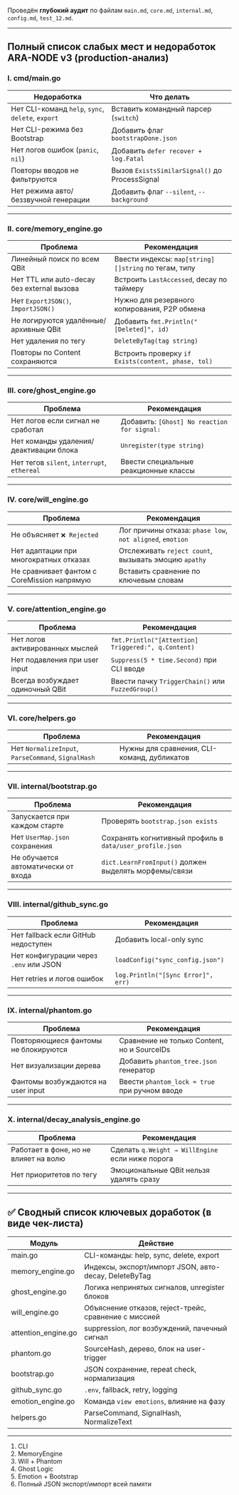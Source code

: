 Проведён **глубокий аудит** по файлам `main.md`, `core.md`, `internal.md`, `config.md`, `test_12.md`.

---

## **Полный список слабых мест и недоработок ARA-NODE v3 (production-анализ)**

### **I. cmd/main.go**

| Недоработка                                       | Что делать                                     |
| ------------------------------------------------- | ---------------------------------------------- |
| Нет CLI-команд `help`, `sync`, `delete`, `export` | Вставить командный парсер (`switch`)           |
| Нет CLI-режима без Bootstrap                      | Добавить флаг `bootstrapDone.json`             |
| Нет логов ошибок (`panic`, `nil`)                 | Добавить `defer recover + log.Fatal`           |
| Повторы вводов не фильтруются                     | Вызов `ExistsSimilarSignal()` до ProcessSignal |
| Нет режима авто/беззвучной генерации              | Добавить флаг `--silent`, `--background`       |

---

### **II. core/memory\_engine.go**

| Проблема                                   | Рекомендация                                         |
| ------------------------------------------ | ---------------------------------------------------- |
| Линейный поиск по всем QBit                | Ввести индексы: `map[string][]string` по тегам, типу |
| Нет TTL или auto-decay без external вызова | Встроить `LastAccessed`, decay по таймеру            |
| Нет `ExportJSON()`, `ImportJSON()`         | Нужно для резервного копирования, P2P обмена         |
| Не логируются удалённые/архивные QBit      | Добавить `fmt.Println("[Deleted]", id)`              |
| Нет удаления по тегу                       | `DeleteByTag(tag string)`                            |
| Повторы по Content сохраняются             | Встроить проверку `if Exists(content, phase, tol)`   |

---

### **III. core/ghost\_engine.go**

| Проблема                                    | Рекомендация                                |
| ------------------------------------------- | ------------------------------------------- |
| Нет логов если сигнал не сработал           | Добавить: `[Ghost] No reaction for signal:` |
| Нет команды удаления/деактивации блока      | `Unregister(type string)`                   |
| Нет тегов `silent`, `interrupt`, `ethereal` | Ввести специальные реакционные классы       |

---

### **IV. core/will\_engine.go**

| Проблема                                    | Рекомендация                                              |
| ------------------------------------------- | --------------------------------------------------------- |
| Не объясняет `❌ Rejected`                   | Лог причины отказа: `phase low`, `not aligned`, `emotion` |
| Нет адаптации при многократных отказах      | Отслеживать `reject count`, вызывать эмоцию `apathy`      |
| Не сравнивает фантом с CoreMission напрямую | Вставить сравнение по ключевым словам                     |

---

### **V. core/attention\_engine.go**

| Проблема                         | Рекомендация                                       |
| -------------------------------- | -------------------------------------------------- |
| Нет логов активированных мыслей  | `fmt.Println("[Attention] Triggered:", q.Content)` |
| Нет подавления при user input    | `Suppress(5 * time.Second)` при CLI вводе          |
| Всегда возбуждает одиночный QBit | Ввести пачку `TriggerChain()` или `FuzzedGroup()`  |

---

### **VI. core/helpers.go**

| Проблема                                           | Рекомендация                                |
| -------------------------------------------------- | ------------------------------------------- |
| Нет `NormalizeInput`, `ParseCommand`, `SignalHash` | Нужны для сравнения, CLI-команд, дубликатов |

---

### **VII. internal/bootstrap.go**

| Проблема                            | Рекомендация                                             |
| ----------------------------------- | -------------------------------------------------------- |
| Запускается при каждом старте       | Проверять `bootstrap.json exists`                        |
| Нет `UserMap.json` сохранения       | Сохранять когнитивный профиль в `data/user_profile.json` |
| Не обучается автоматически от входа | `dict.LearnFromInput()` должен выделять морфемы/связи    |

---

### **VIII. internal/github\_sync.go**

| Проблема                               | Рекомендация                       |
| -------------------------------------- | ---------------------------------- |
| Нет fallback если GitHub недоступен    | Добавить local-only sync           |
| Нет конфигурации через `.env` или JSON | `loadConfig("sync_config.json")`   |
| Нет retries и логов ошибок             | `log.Println("[Sync Error]", err)` |

---

### **IX. internal/phantom.go**

| Проблема                             | Рекомендация                                  |
| ------------------------------------ | --------------------------------------------- |
| Повторяющиеся фантомы не блокируются | Сравнение не только Content, но и SourceIDs   |
| Нет визуализации дерева              | Добавить `phantom_tree.json` генератор        |
| Фантомы возбуждаются на user input   | Ввести `phantom_lock = true` при ручном вводе |

---

### **X. internal/decay\_analysis\_engine.go**

| Проблема                              | Рекомендация                                     |
| ------------------------------------- | ------------------------------------------------ |
| Работает в фоне, но не влияет на волю | Сделать `q.Weight → WillEngine` если ниже порога |
| Нет приоритетов по тегу               | Эмоциональные QBit нельзя удалять сразу          |

---

## ✅ Сводный список ключевых доработок (в виде чек-листа)

| Модуль               | Действие                                              |
| -------------------- | ----------------------------------------------------- |
| main.go              | CLI-команды: help, sync, delete, export               |
| memory\_engine.go    | Индексы, экспорт/импорт JSON, авто-decay, DeleteByTag |
| ghost\_engine.go     | Логика непринятых сигналов, unregister блоков         |
| will\_engine.go      | Объяснение отказов, reject-трейс, сравнение с миссией |
| attention\_engine.go | suppression, лог возбуждений, пачечный сигнал         |
| phantom.go           | SourceHash, дерево, блок на user-trigger              |
| bootstrap.go         | JSON сохранение, repeat check, нормализация           |
| github\_sync.go      | `.env`, fallback, retry, logging                      |
| emotion\_engine.go   | Команда `view emotions`, влияние на фазу              |
| helpers.go           | ParseCommand, SignalHash, NormalizeText               |

---


1. CLI
2. MemoryEngine
3. Will + Phantom
4. Ghost Logic
5. Emotion + Bootstrap
6. Полный JSON экспорт/импорт всей памяти
